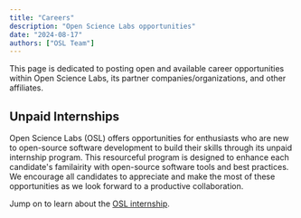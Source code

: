 ```yaml
---
title: "Careers"
description: "Open Science Labs opportunities"
date: "2024-08-17"
authors: ["OSL Team"]
---
```


This page is dedicated to posting open and available career opportunities within Open Science Labs, its partner companies/organizations, and other affiliates. 

## Unpaid Internships

Open Science Labs (OSL) offers opportunities for enthusiasts who are new to open-source software development to build their skills through its unpaid internship program. This resourceful program is designed to enhance each candidate's familairity with open-source software tools and best practices. We encourage all candidates to appreciate and make the most of these opportunities as we look forward to a productive collaboration. 

Jump on to learn about the [OSL internship](/programs/internship/).

